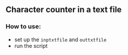 ## Character counter in a text file

### How to use:
- set up the `inptxtfile` and `outtxtfile`
- run the script
